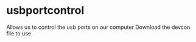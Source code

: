# usbportcontrol
Allows us to control the usb ports on our computer
Download the devcon file to use
